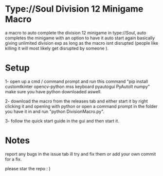
# Type://Soul Division 12 Minigame Macro

a macro to auto complete the division 12 minigame in type://Soul, auto completes the minigame with an option to have it auto start again basically giving unlimited division exp as long as the macro isnt disrupted (people like killing it will most likely get disrupted by someone ).

# Setup

1- open up a cmd / command prompt and run this command "pip install customtkinter opencv-python mss keyboard pyautogui PyAutoIt numpy" make sure you have python downloaded aswell.

2- download the macro from the releases tab and either start it by right clicking it and opening with python or open a command prompt in the folder you have it in and run "python DivisionMacro.py".

3- follow the quick start guide in the gui and then start it.

# Notes

report any bugs in the issue tab ill try and fix them or add your own commit for a fix. 

please star the repo : )




